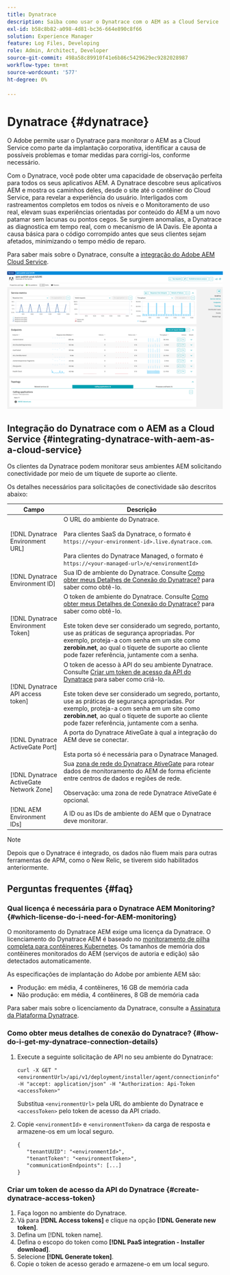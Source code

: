 ```yaml
---
title: Dynatrace
description: Saiba como usar o Dynatrace com o AEM as a Cloud Service
exl-id: b58c8b82-a098-4d81-bc36-664e890c8f66
solution: Experience Manager
feature: Log Files, Developing
role: Admin, Architect, Developer
source-git-commit: 498a58c89910f41e6b86c5429629ec9282028987
workflow-type: tm+mt
source-wordcount: '577'
ht-degree: 0%

---
```


# Dynatrace {#dynatrace}

O Adobe permite usar o Dynatrace para monitorar o AEM as a Cloud Service como parte da implantação corporativa, identificar a causa de possíveis problemas e tomar medidas para corrigi-los, conforme necessário.

Com o Dynatrace, você pode obter uma capacidade de observação perfeita para todos os seus aplicativos AEM. A Dynatrace descobre seus aplicativos AEM e mostra os caminhos deles, desde o site até o contêiner do Cloud Service, para revelar a experiência do usuário. Interligados com rastreamentos completos em todos os níveis e o Monitoramento de uso real, elevam suas experiências orientadas por conteúdo do AEM a um novo patamar sem lacunas ou pontos cegos. Se surgirem anomalias, a Dynatrace as diagnostica em tempo real, com o mecanismo de IA Davis. Ele aponta a causa básica para o código corrompido antes que seus clientes sejam afetados, minimizando o tempo médio de reparo.

Para saber mais sobre o Dynatrace, consulte a [integração do Adobe AEM Cloud Service](https://www.dynatrace.com/hub/detail/adobe-experience-manager-1/).

![Métricas de desempenho do autor e editor do AEM](/help/implementing/cloud-manager/assets/dynatrace-performance-metrics.png)

## Integração do Dynatrace com o AEM as a Cloud Service {#integrating-dynatrace-with-aem-as-a-cloud-service}

Os clientes da Dynatrace podem monitorar seus ambientes AEM solicitando conectividade por meio de um tíquete de suporte ao cliente.

Os detalhes necessários para solicitações de conectividade são descritos abaixo:

| **Campo** | **Descrição** |
|---|---|
| [!DNL Dynatrace Environment URL] | O URL do ambiente do Dynatrace.<br><br>Para clientes SaaS da Dynatrace, o formato é `https://<your-environment-id>.live.dynatrace.com`.<br><br>Para clientes do Dynatrace Managed, o formato é `https://<your-managed-url>/e/<environmentId>` |
| [!DNL Dynatrace Environment ID] | Sua ID de ambiente do Dynatrace. Consulte [Como obter meus Detalhes de Conexão do Dynatrace?](#how-do-i-get-my-dynatrace-connection-details) para saber como obtê-lo. |
| [!DNL Dynatrace Environment Token] | O token de ambiente do Dynatrace. Consulte [Como obter meus Detalhes de Conexão do Dynatrace?](#how-do-i-get-my-dynatrace-connection-details) para saber como obtê-lo.<br><br>Este token deve ser considerado um segredo, portanto, use as práticas de segurança apropriadas. Por exemplo, proteja-a com senha em um site como **zerobin.net**, ao qual o tíquete de suporte ao cliente pode fazer referência, juntamente com a senha. |
| [!DNL Dynatrace API access token] | O token de acesso à API do seu ambiente Dynatrace. Consulte [Criar um token de acesso da API do Dynatrace](#create-dynatrace-access-token) para saber como criá-lo.<br><br>Este token deve ser considerado um segredo, portanto, use as práticas de segurança apropriadas. Por exemplo, proteja-a com senha em um site como **zerobin.net**, ao qual o tíquete de suporte ao cliente pode fazer referência, juntamente com a senha.<br> |
| [!DNL Dynatrace ActiveGate Port] | A porta do Dynatrace AtiveGate à qual a integração do AEM deve se conectar.<br><br>Esta porta só é necessária para o Dynatrace Managed. |
| [!DNL Dynatrace ActiveGate Network Zone] | Sua [zona de rede do Dynatrace AtiveGate](https://docs.dynatrace.com/docs/manage/network-zones) para rotear dados de monitoramento do AEM de forma eficiente entre centros de dados e regiões de rede.<br><br>Observação: uma zona de rede Dynatrace AtiveGate é opcional. |
| [!DNL AEM Environment IDs] | A ID ou as IDs de ambiente do AEM que o Dynatrace deve monitorar. |

>[!NOTE]
>
>Depois que o Dynatrace é integrado, os dados não fluem mais para outras ferramentas de APM, como o New Relic, se tiverem sido habilitados anteriormente.

## Perguntas frequentes {#faq}

### Qual licença é necessária para o Dynatrace AEM Monitoring? {#which-license-do-i-need-for-AEM-monitoring}

O monitoramento do Dynatrace AEM exige uma licença da Dynatrace. O licenciamento do Dynatrace AEM é baseado no [monitoramento de pilha completa para contêineres Kubernetes](https://docs.dynatrace.com/docs/shortlink/dps-hosts#gib-hour-calculation-for-containers-and-application-only-monitoring). Os tamanhos de memória dos contêineres monitorados do AEM (serviços de autoria e edição) são detectados automaticamente.

As especificações de implantação do Adobe por ambiente AEM são:

* Produção: em média, 4 contêineres, 16 GB de memória cada
* Não produção: em média, 4 contêineres, 8 GB de memória cada

Para saber mais sobre o licenciamento da Dynatrace, consulte a [Assinatura da Plataforma Dynatrace](https://docs.dynatrace.com/docs/shortlink/dynatrace-platform-subscription).

### Como obter meus detalhes de conexão do Dynatrace? {#how-do-i-get-my-dynatrace-connection-details}

1. Execute a seguinte solicitação de API no seu ambiente do Dynatrace:

   ```
   curl -X GET "<environmentUrl>/api/v1/deployment/installer/agent/connectioninfo" -H "accept: application/json" -H "Authorization: Api-Token <accessToken>"
   ```


   Substitua `<environmentUrl>` pela URL do ambiente do Dynatrace e `<accessToken>` pelo token de acesso da API criado.

1. Copie `<environmentId>` e `<environmentToken>` da carga de resposta e armazene-os em um local seguro.

   ```
   {
      "tenantUUID": "<environmentId>",
      "tenantToken": "<environmentToken>",
      "communicationEndpoints": [...]
   }
   ```

### Criar um token de acesso da API do Dynatrace {#create-dynatrace-access-token}

1. Faça logon no ambiente do Dynatrace.
1. Vá para **[!DNL Access tokens]** e clique na opção **[!DNL Generate new token]**.
1. Defina um [!DNL token name].
1. Defina o escopo do token como **[!DNL PaaS integration - Installer download]**.
1. Selecione **[!DNL Generate token]**.
1. Copie o token de acesso gerado e armazene-o em um local seguro.





